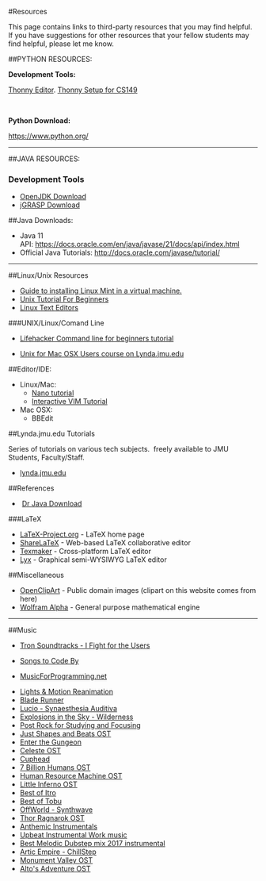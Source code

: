 #Resources
<p>This page contains links to third-party resources that you may find helpful. If you have suggestions for other resources that your fellow students may find helpful, please let me know.&#160;</p>
##PYTHON RESOURCES:
<p><strong>Development Tools:</strong></p>
<p><a href="https://thonny.org/">Thonny Editor</a>. <a href="https://w3.cs.jmu.edu/cs149/info/thonny/">Thonny Setup for CS149</a></p>
<p>&#160;</p>
<p><strong>Python Download:&#160;</strong></p>
<p><a href="https://www.python.org/">https://www.python.org/</a>&#160;</p>
<hr />
##JAVA RESOURCES:
<h3>Development Tools&#160;</h3>
<ul>
<li><a href="https://adoptopenjdk.net">OpenJDK Download</a>&#160;</li>
<li><a href="http://spider.eng.auburn.edu/user-cgi/grasp/grasp.pl?;dl=download_jgrasp.html">jGRASP Download</a></li>
</ul>
##Java Downloads:
<ul>
<li>Java 11 API:&#160;<a href="https://docs.oracle.com/en/java/javase/21/docs/api/index.html">https://docs.oracle.com/en/java/javase/21/docs/api/index.html</a>&#160;</li>
<li>Official Java Tutorials:&#160;<a href="http://docs.oracle.com/javase/tutorial/">http://docs.oracle.com/javase/tutorial/</a></li>
</ul>
<hr />
##Linux/Unix Resources
<ul>
<li><a href="/cs149spring2023/linux-install" title="Linux Mint Install">Guide to installing Linux Mint in a virtual machine.</a></li>
<li><a href="https://w3.cs.jmu.edu/spragunr/CS139/activities/unix_tutorial/index.html">Unix Tutorial For Beginners</a></li>
<li><a href="https://w3.cs.jmu.edu/spragunr/CS139/linuxeditors.shtml">Linux Text Editors</a></li>
</ul>
###UNIX/Linux/Comand Line
<ul>
<li>
<p><a href="http://lifehacker.com/5633909/who-needs-a-mouse-learn-to-use-the-command-line-for-almost-anything" title="Command line tutorial">Lifehacker Command line for beginners tutorial</a></p>
</li>
<li><a href="http://www.lynda.com/Mac-OS-X-10-6-tutorials/Unix-for-Mac-OS-X-Users/78546-2.html">Unix for Mac OSX Users course on Lynda.jmu.edu</a></li>
</ul>
##Editor/IDE:
<ul>
<li>Linux/Mac:
<ul>
<li><a href="http://www.howtogeek.com/howto/42980/the-beginners-guide-to-nano-the-linux-command-line-text-editor/" title="Nano Tutorial">Nano tutorial</a></li>
<li><a href="http://www.openvim.com/tutorial.html" title="VIM tutorial">Interactive VIM Tutorial</a></li>
</ul>
</li>
<li>Mac OSX:
<ul>
<li>BBEdit&#160;</li>
</ul>
</li>
</ul>
##Lynda.jmu.edu Tutorials
<p>Series of tutorials on various tech subjects. &#160;freely available to JMU Students, Faculty/Staff.</p>
<ul>
<li>
<p><a href="http://lynda.jmu.edu" title="Lynda.com jmu link">lynda.jmu.edu</a></p>
</li>
</ul>
##<span>References</span>
<ul>
<li>&#160;<a href="http://drjava.org" title="Dr Java">Dr Java Download</a></li>
</ul>
###LaTeX
<ul>
<li><a href="http://www.latex-project.org/">LaTeX-Project.org</a>&#160;- LaTeX home page</li>
<li><a href="https://www.sharelatex.com/">ShareLaTeX</a>&#160;- Web-based LaTeX collaborative editor</li>
<li><a href="http://www.xm1math.net/texmaker/">Texmaker</a>&#160;- Cross-platform LaTeX editor</li>
<li><a href="http://www.lyx.org/">Lyx</a>&#160;- Graphical semi-WYSIWYG LaTeX editor</li>
</ul>
##Miscellaneous
<ul>
<li><a href="http://openclipart.org/">OpenClipArt</a>&#160;- Public domain images (clipart on this website comes from here)</li>
<li><a href="http://www.wolframalpha.com/">Wolfram Alpha</a>&#160;- General purpose mathematical engine</li>
</ul>
<hr width="100%" />
##Music
<ul>
<li><a href="https://open.spotify.com/user/chaoaj/playlist/57XJSfT98roAPqWyEJOxy1" title="Tron mix">Tron Soundtracks - I Fight for the Users</a></li>
<li>
<p><a href="https://open.spotify.com/user/chaoaj/playlist/57XJSfT98roAPqWyEJOxy1" title="Tron mix">Songs to Code By</a></p>
</li>
<li><a href="http://musicforprogramming.net/" title="Music For Programming">MusicForProgramming.net</a></li>
</ul>
<ul>
<li><a href="https://open.spotify.com/album/6L0fhAi5G9zXbmFelO96Zy" title="Lights and motion">Lights &amp; Motion Reanimation</a></li>
<li><a href="https://open.spotify.com/user/chaoaj/playlist/4A87ZZAp1pgt9zW21Ifqyh" title="BR">Blade Runner</a></li>
<li><a href="https://www.youtube.com/watch?v=24VxqoDSVNI&amp;t=913s">Lucio - Synaesthesia Auditiva</a></li>
<li><a href="https://www.youtube.com/watch?v=eHqbQnTeuKY&amp;list=OLAK5uy_kBIHgTVmy-8X74lksp0wB4t7bOIzKBBi0">Explosions in the Sky - Wilderness</a></li>
<li><a href="https://www.youtube.com/watch?v=-msNeB8urFI&amp;list=PLy4bJ7KLWe_PLsGLDznP7dwD6pc2T2Nm_&amp;index=4&amp;t=22s">Post Rock for Studying and Focusing</a></li>
<li><a href="https://www.youtube.com/playlist?list=PLydwAuTBfPJX0dn9OrrHpH0F3hjmPRuXe">Just Shapes and Beats OST</a></li>
<li><a href="https://www.youtube.com/watch?v=s3GCez8CDJI&amp;t=2099s&amp;list=PLy4bJ7KLWe_PLsGLDznP7dwD6pc2T2Nm_&amp;index=2">Enter the Gungeon</a></li>
<li><a href="https://www.youtube.com/playlist?list=PLe1jcCJWvkWiWLp9h3ge0e5v7n6kxEfOG">Celeste OST</a></li>
<li><a href="https://www.youtube.com/watch?v=aSRHJmNJuQU&amp;t=41s">Cuphead</a></li>
<li><a href="https://soundcloud.com/kylefromthefuture/sets/7-billion-humans-original-soundtrack">7 Billion Humans OST</a></li>
<li><a href="https://soundcloud.com/kylefromthefuture/sets/human-resource-machine-soundtrack">Human Resource Machine OST</a></li>
<li><a href="https://soundcloud.com/kylefromthefuture/sets/little-inferno-soundtrack">Little Inferno OST</a></li>
<li><a href="https://www.youtube.com/watch?v=0MnqUONW_VY">Best of Itro</a></li>
<li><a href="https://www.youtube.com/watch?v=_Teq2WlSFpI">Best of Tobu</a></li>
<li><a href="https://www.youtube.com/watch?v=8oOF5A0wd4Q">OffWorld - Synthwave</a></li>
<li><a href="https://www.youtube.com/watch?v=0CvYjcJRvJA&amp;list=OLAK5uy_lblEcCRE24O3p2llCSd8WAXY9plaTTxGw">Thor Ragnarok OST</a></li>
<li><a href="https://www.youtube.com/watch?v=-l_2JrHsTuk&amp;list=PLy4bJ7KLWe_OKuHqmU481Jox_CZjdkNao">Anthemic Instrumentals</a></li>
<li><a href="https://www.youtube.com/watch?v=Tmtfhud4cUE&amp;list=RDQM7I81E0hnaLY&amp;start_radio=1">Upbeat Instrumental Work music</a></li>
<li><a href="https://www.youtube.com/watch?annotation_id=annotation_920359639&amp;feature=iv&amp;src_vid=cgrJh1rhvfg&amp;v=cgrJh1rhvfg#t=18m30s">Best Melodic Dubstep mix 2017 instrumental</a></li>
<li><a href="https://www.youtube.com/watch?v=VUSct_4afHo">Artic Empire - ChillStep</a></li>
<li><a href="https://www.youtube.com/playlist?list=PLZnNrVuFVGAK_tj2NSxaN0DZSNS3mRAcx">Monument Valley OST</a></li>
<li><a href="https://www.youtube.com/watch?v=5TMY_V78VO4">Alto's Adventure OST</a></li>
</ul>

